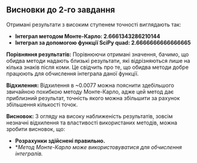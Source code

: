 ## Висновки до 2-го завдання 

Отримані результати з високим ступенем точності виглядають так:

 * **Інтеграл методом Монте-Карло: 2.6661343286210144**
 * **Інтеграл за допомогою функції SciPy quad: 2.6666666666666665**

**Порівняння результатів:**
Порівнюючи отримані значення, бачимо, що обидва методи надають близькі результати, які відрізняються лише на кілька знаків після коми. Це свідчить про те, що обидва методи добре працюють для обчислення інтеграла даної функції.

**Відхилення:**
Відхилення в ~0.0077 можна пояснити здебільшого звичайною похибкою методу Монте-Карло, адже цей метод дає приблизний результат, точність якого можна збільшити за рахунок збільшення кількості точок.

**Висновок:**
З огляду на високу наближеність результатів, зовсім незначні відхилення та властивості використаних методів, можна зробити висновок, що:

* **Розрахунки здійснені правильно.**
* **Метод Монте-Карло може використовуватися для обчислення інтегралів.*
